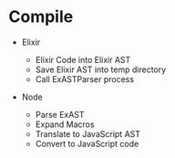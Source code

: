 # Compile

* Elixir
  * Elixir Code into Elixir AST
  * Save Elixir AST into temp directory
  * Call ExASTParser process

* Node
  * Parse ExAST
  * Expand Macros
  * Translate to JavaScript AST
  * Convert to JavaScript code
